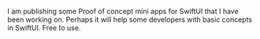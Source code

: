 I am publishing some Proof of concept mini apps for SwiftUI that I have been working on. 
Perhaps it will help some developers with basic concepts in SwiftUI.
Free to use.

<!---
spainnear/spainnear is a ✨ special ✨ repository because its `README.md` (this file) appears on your GitHub profile.
You can click the Preview link to take a look at your changes.
--->
